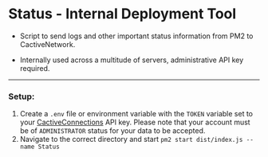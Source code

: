 # Status - Internal Deployment Tool

- Script to send logs and other important status information from PM2 to CactiveNetwork. 

- Internally used across a multitude of servers, administrative API key required.

---

### Setup:

1. Create a `.env` file or environment variable with the `TOKEN` variable set to your [CactiveConnections](https://dashboard.cactive.network) API key. Please note that your account must be of `ADMINISTRATOR` status for your data to be accepted.
2. Navigate to the correct directory and start `pm2 start dist/index.js --name Status`

